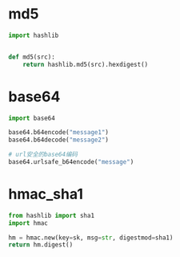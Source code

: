 # md5

```python
import hashlib


def md5(src):
    return hashlib.md5(src).hexdigest()
```


# base64

```python
import base64

base64.b64encode("message1")
base64.b64decode("message2")

# url安全的base64编码
base64.urlsafe_b64encode("message")
```

# hmac_sha1

```python
from hashlib import sha1
import hmac

hm = hmac.new(key=sk, msg=str, digestmod=sha1)
return hm.digest()
```
